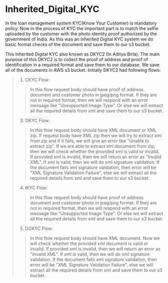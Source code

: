 # Inherited_Digital_KYC
In the loan management system KYC(Know Your Customer) is mandatory policy. Now in the process of KYC the important part is to match the selfie uploaded by the customer with the photo identity proof authorized by the government of India. As this was an Inherited Digital KYC system we do basic format checks of the document and save them to our s3 bucket.<br>

This Inherited Digital KYC also known as DKYC2 (In Aditya Birla). The main purpose of this DKYC2 is to collect the proof of address and proof of identification in a required format and save them to our database. We save all of the documents in AWS s3 bucket. Initially DKYC2 had following flows:

> 1) CKYC Flow:
>> In this flow request body should have proof of address document and customer photo in jpeg/png format. If they are not in required format, then we will respond with an error message like "Unsupported Image Type". Or else we will extract all the required details from xml and save them to our s3 bucket.
> 3) OKYC Flow:
>> In this flow request body should have XML document or XML zip. If request body have XML zip then we will try to extract xml from zip and if it fails, we will give an error like "Unable to extract zip". If we are able to extract xml document from zip, then we will check whether the provided xml is valid or invalid. If provided xml is invalid, then we will return an error as "Invalid XML". If xml is valid, then we will do xml signature validation. If the document fails xml signature validation, then error will be "XML Signature Validation Failure", else we will extract all the required details from xml and save them to our s3 bucket.
> 4) IKYC Flow:
>> In this flow request body should have proof of address document and customer photo in jpeg/png format. If they are not in required format, then we will respond with an error message like "Unsupported Image Type". Or else we will extract all the required details from xml and save them to our s3 bucket.
> 5) DGKYC Flow:
>> In this flow request body should have XML document. Now we will check whether the provided xml document is valid or invalid. If provided xml is invalid, then we will return an error as "Invalid XML". If xml is valid, then we will do xml signature validation. If the document fails xml signature validation, then error will be "XML Signature Validation Failure", else we will extract all the required details from xml and save them to our s3 bucket.

